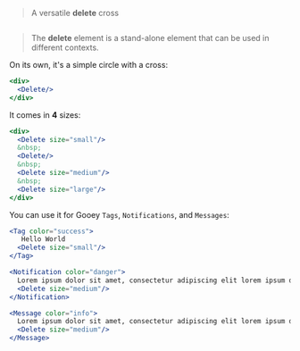 > A versatile **delete** cross

```props
```

>The **delete** element is a stand-alone element that can be used in different contexts.

 On its own, it's a simple circle with a cross:
```jsx
<div>
  <Delete/>
</div>
```

It comes in **4** sizes:

```jsx
<div>
  <Delete size="small"/>
  &nbsp;
  <Delete/>
  &nbsp;
  <Delete size="medium"/>
  &nbsp;
  <Delete size="large"/>
</div>
```

You can use it for Gooey `Tags`, `Notifications`, and `Messages`:

```jsx
<Tag color="success">
   Hello World  
  <Delete size="small"/>
</Tag>
```
```jsx
<Notification color="danger">
  Lorem ipsum dolor sit amet, consectetur adipiscing elit lorem ipsum dolor sit amet, consectetur adipiscing elit  
  <Delete size="medium"/>
</Notification>
```
```jsx
<Message color="info">
  Lorem ipsum dolor sit amet, consectetur adipiscing elit lorem ipsum dolor sit amet, consectetur adipiscing elit  
  <Delete size="medium"/>
</Message>
```

